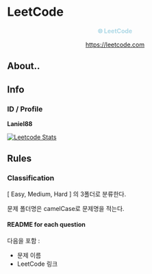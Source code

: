 # LeetCode
<center>
<font style="color:lightBlue"><b>🌐 LeetCode</b></font>  

https://leetcode.com
</center>

## About..


## Info

### ID / Profile
**Laniel88**

[![Leetcode Stats](https://leetcard.jacoblin.cool/Laniel88)](https://leetcode.com/Laniel88)

## Rules
### Classification

[ Easy, Medium, Hard ] 의 3폴더로 분류한다.

문제 폴더명은 camelCase로 문제명을 적는다.

#### README for each question

다음을 포함 :

- 문제 이름
- LeetCode 링크

